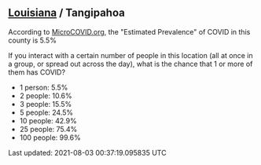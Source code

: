 
## [Louisiana](/united-states/louisiana) / Tangipahoa

According to [MicroCOVID.org](http://microcovid.org),
the "Estimated Prevalence" of COVID in this county is 5.5%

If you interact with a certain number of people in this location
(all at once in a group, or spread out across the day), what is the chance that
1 or more of them has COVID?

- 1 person: 5.5%
- 2 people: 10.6%
- 3 people: 15.5%
- 5 people: 24.5%
- 10 people: 42.9%
- 25 people: 75.4%
- 100 people: 99.6%

Last updated: 2021-08-03 00:37:19.095835 UTC
